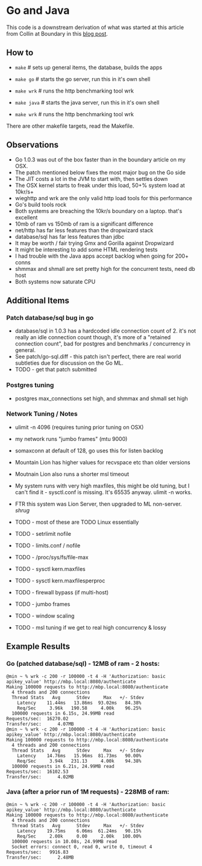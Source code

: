 # Go and Java

This code is a downstream derivation of what was started at this article from
Collin at Boundary in this [blog post](http://boundary.com/blog/2012/09/17/comparing-go-and-java-part-2-performance/).

## How to

 * `make`       # sets up general items, the database, builds the apps

 * `make go`    # starts the go server, run this in it's own shell
 * `make wrk`   # runs the http benchmarking tool wrk

 * `make java`  # starts the java server, run this in it's own shell
 * `make wrk`   # runs the http benchmarking tool wrk

There are other makefile targets, read the Makefile.

## Observations

 * Go 1.0.3 was out of the box faster than in the boundary article on my OSX.
 * The patch mentioned below fixes the most major bug on the Go side
 * The JIT costs a lot in the JVM to start with, then settles down
 * The OSX kernel starts to freak under this load, 50+% system load at 10kr/s+
 * wieghttp and wrk are the only valid http load tools for this performance
 * Go's build tools rock
 * Both systems are breaching the 10kr/s boundary on a laptop. that's excellent
 * 10mb of ram vs 150mb of ram is a significant difference
 * net/http has far less features than the dropwizard stack
 * database/sql has far less features than jdbc
 * It may be worth / fair trying Gmx and Gorilla against Dropwizard
 * It might be interesting to add some HTML rendering tests
 * I had trouble with the Java apps accept backlog when going for 200+ conns
 * shmmax and shmall are set pretty high for the concurrent tests, need db host
 * Both systems now saturate CPU

## Additional Items

### Patch database/sql bug in go

 * database/sql in 1.0.3 has a hardcoded idle connection count of 2. it's not
   really an idle connection count though, it's more of a "retained connection
   count", bad for postgres and benchmarks / concurrency in general.
 * See patch/go-sql.diff - this patch isn't perfect, there are real world
   subtleties due for discussion on the Go ML.
 * TODO - get that patch submitted

### Postgres tuning

 * postgres max_connections set high, and shmmax and shmall set high

### Network Tuning / Notes

 * ulimit -n 4096 (requires tuning prior tuning on OSX)
 * my network runs "jumbo frames" (mtu 9000)
 * somaxconn at default of 128, go uses this for listen backlog
 * Mountain Lion has higher values for recvspace etc than older versions
 * Moutnain Lion also runs a shorter msl timeout
 * My system runs with very high maxfiles, this might be old tuning, but I can't
   find it - sysctl.conf is missing. It's 65535 anyway. ulimit -n works.
 * FTR this system was Lion Server, then upgraded to ML non-server. *shrug*

 * TODO - most of these are TODO Linux essentially
 * TODO - setrlimit nofile
 * TODO - limits.conf / nofile
 * TODO - /proc/sys/fs/file-max
 * TODO - sysctl kern.maxfiles
 * TODO - sysctl kern.maxfilesperproc
 * TODO - firewall bypass (if multi-host)
 * TODO - jumbo frames
 * TODO - window scaling
 * TODO - msl tuning if we get to real high concurrency & lossy

## Example Results

### Go (patched database/sql) - 12MB of ram - 2 hosts:

```
@min ~ % wrk -c 200 -r 100000 -t 4 -H 'Authorization: basic apikey_value' http://mbp.local:8080/authenticate
Making 100000 requests to http://mbp.local:8080/authenticate
  4 threads and 200 connections
  Thread Stats   Avg      Stdev     Max   +/- Stdev
    Latency    11.44ms   13.86ms  93.02ms   84.38%
    Req/Sec     3.96k   190.58     4.00k    96.25%
  100000 requests in 6.15s, 24.99MB read
Requests/sec:  16270.02
Transfer/sec:      4.07MB
@min ~ % wrk -c 200 -r 100000 -t 4 -H 'Authorization: basic apikey_value' http://mbp.local:8080/authenticate
Making 100000 requests to http://mbp.local:8080/authenticate
  4 threads and 200 connections
  Thread Stats   Avg      Stdev     Max   +/- Stdev
    Latency    14.76ms   15.96ms  81.73ms   90.00%
    Req/Sec     3.94k   231.13     4.00k    94.38%
  100000 requests in 6.21s, 24.99MB read
Requests/sec:  16102.53
Transfer/sec:      4.02MB
```

### Java (after a prior run of 1M requests) - 228MB of ram:

```
@min ~ % wrk -c 200 -r 100000 -t 4 -H 'Authorization: basic apikey_value' http://mbp.local:8080/authenticate
Making 100000 requests to http://mbp.local:8080/authenticate
  4 threads and 200 connections
  Thread Stats   Avg      Stdev     Max   +/- Stdev
    Latency    19.75ms    6.06ms  61.24ms   90.15%
    Req/Sec     2.00k     0.00     2.00k   100.00%
  100000 requests in 10.08s, 24.99MB read
  Socket errors: connect 0, read 0, write 0, timeout 4
Requests/sec:   9916.83
Transfer/sec:      2.48MB
```
